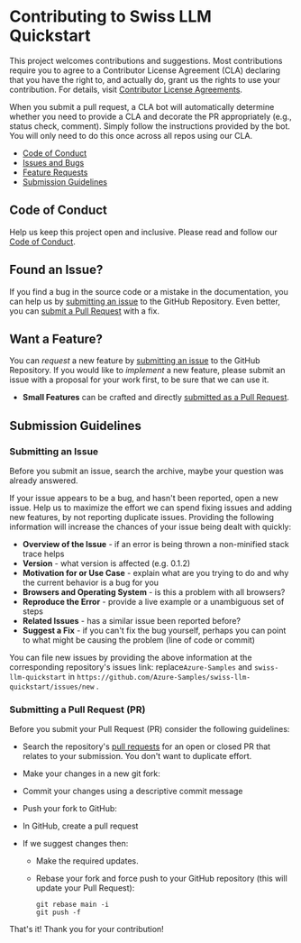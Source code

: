 # Contributing to Swiss LLM Quickstart

This project welcomes contributions and suggestions.  Most contributions require you to agree to a
Contributor License Agreement (CLA) declaring that you have the right to, and actually do, grant us
the rights to use your contribution. For details, visit [Contributor License Agreements](https://cla.opensource.microsoft.com).

When you submit a pull request, a CLA bot will automatically determine whether you need to provide
a CLA and decorate the PR appropriately (e.g., status check, comment). Simply follow the instructions
provided by the bot. You will only need to do this once across all repos using our CLA.

 - [Code of Conduct](#coc)
 - [Issues and Bugs](#issue)
 - [Feature Requests](#feature)
 - [Submission Guidelines](#submit)

## <a name="coc"></a> Code of Conduct
Help us keep this project open and inclusive. Please read and follow our [Code of Conduct](https://opensource.microsoft.com/codeofconduct/).

## <a name="issue"></a> Found an Issue?
If you find a bug in the source code or a mistake in the documentation, you can help us by
[submitting an issue](#submit-issue) to the GitHub Repository. Even better, you can
[submit a Pull Request](#submit-pr) with a fix.

## <a name="feature"></a> Want a Feature?
You can *request* a new feature by [submitting an issue](#submit-issue) to the GitHub
Repository. If you would like to *implement* a new feature, please submit an issue with
a proposal for your work first, to be sure that we can use it.

* **Small Features** can be crafted and directly [submitted as a Pull Request](#submit-pr).

## <a name="submit"></a> Submission Guidelines

### <a name="submit-issue"></a> Submitting an Issue
Before you submit an issue, search the archive, maybe your question was already answered.

If your issue appears to be a bug, and hasn't been reported, open a new issue.
Help us to maximize the effort we can spend fixing issues and adding new
features, by not reporting duplicate issues.  Providing the following information will increase the
chances of your issue being dealt with quickly:

* **Overview of the Issue** - if an error is being thrown a non-minified stack trace helps
* **Version** - what version is affected (e.g. 0.1.2)
* **Motivation for or Use Case** - explain what are you trying to do and why the current behavior is a bug for you
* **Browsers and Operating System** - is this a problem with all browsers?
* **Reproduce the Error** - provide a live example or a unambiguous set of steps
* **Related Issues** - has a similar issue been reported before?
* **Suggest a Fix** - if you can't fix the bug yourself, perhaps you can point to what might be
  causing the problem (line of code or commit)

You can file new issues by providing the above information at the corresponding repository's issues link: 
replace`Azure-Samples` and `swiss-llm-quickstart` in
`https://github.com/Azure-Samples/swiss-llm-quickstart/issues/new` .

### <a name="submit-pr"></a> Submitting a Pull Request (PR)
Before you submit your Pull Request (PR) consider the following guidelines:

* Search the repository's [pull requests](https://github.com/Azure-Samples/swiss-llm-quickstart/pulls) for an open or closed PR
  that relates to your submission. You don't want to duplicate effort.

* Make your changes in a new git fork:

* Commit your changes using a descriptive commit message
* Push your fork to GitHub:
* In GitHub, create a pull request
* If we suggest changes then:
  * Make the required updates.
  * Rebase your fork and force push to your GitHub repository (this will update your Pull Request):

    ```shell
    git rebase main -i
    git push -f
    ```

That's it! Thank you for your contribution!

